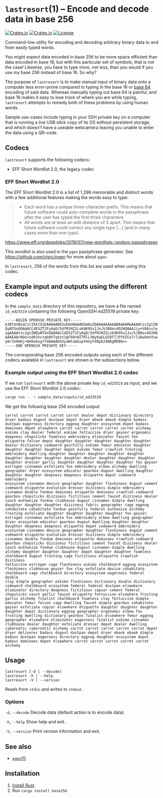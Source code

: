 # `lastresort`(1) – Encode and decode data in base 256

[![Crates.io](https://img.shields.io/crates/v/base256?style=flat-square)](https://crates.io/crates/base256)
[![Crates.io](https://img.shields.io/crates/d/base256?style=flat-square)](https://crates.io/crates/base256)
[![License](https://img.shields.io/badge/license-ISC-blue?style=flat-square)](LICENSE)

Command-line utility for encoding and decoding arbitrary binary data
to and from easily typed words.

You might expect data encoded in base 256 to be more space efficient
than data encoded in base 16, but with this particular set of symbols,
that is not the case! Likewise, you have to type more, not less, than
you would if you use my base 256 instead of base 16. So why?

The purpose of `lastresort` is to make manual input of binary data
onto a computer less error-prone compared to typing in the base 16 or
[base 64](https://en.wikipedia.org/wiki/Base64) encoding of said data.
Whereas manually typing out base 64 is painful, and base 16 makes it
easy to lose track of where you are while typing, `lastresort` attempts
to remedy both of these problems by using human words.

Sample use-cases include typing in your SSH private key on a computer
that is running a live USB stick copy of its OS without persistent
storage, and which doesn't have a useable webcamera leaving you
unable to enter the data using a QR-code.

## Codecs

`lastresort` supports the following codecs:

- EFF Short Wordlist 2.0, the legacy codec

### EFF Short Wordlist 2.0

The EFF Short Wordlist 2.0 is a list of 1,296 memorable and distinct words
with a few additional features making the words easy to type:

> * Each word has a unique three-character prefix. This means that future
>   software could auto-complete words in the passphrase after the user
>   has typed the first three characters
> * All words are at least an edit distance of 3 apart. This means that
>   future software could correct any single typo [...] (and in many cases
>   more than one typo).

https://www.eff.org/deeplinks/2016/07/new-wordlists-random-passphrases

This wordlist is also used in the `pgen` passphrase generator.
See https://github.com/ctsrc/pgen for more about `pgen`.

In `lastresort`, 256 of the words from this list are used when using this codec.

## Example input and outputs using the different codecs

In the `sample_data` directory of this repository, we have
a file named `id_ed25519` containing the following
OpenSSH ed25519 private key:

```text
-----BEGIN OPENSSH PRIVATE KEY-----
b3BlbnNzaC1rZXktdjEAAAAABG5vbmUAAAAEbm9uZQAAAAAAAAABAAAAMwAAAAtzc2gtZW
QyNTUxOQAAACCdE5ZT2FyAqO/5dfMJHZ2LsKdK95x1Jo/kJB8es4O2HQAAAJiy+V66svle
ugAAAAtzc2gtZWQyNTUxOQAAACCdE5ZT2FyAqO/5dfMJHZ2LsKdK95x1Jo/kJB8es4O2HQ
AAAEAAr0Ou+od9Jnc+qb0VTq4zt3gF60+0ITRlL3HybqGLG50TllPYXICo7/l18wkdnYuw
p0r3nHUmj+QkHx6zg7YdAAAAEGVyaWtuQGxpYmVyYXRpb24BAgMEBQ==
-----END OPENSSH PRIVATE KEY-----
```

The corresponding base 256 encoded outputs using each of the different
codecs available in `lastresort` are shown is the subsections below.

### Example output using the EFF Short Wordlist 2.0 codec

If we run `lastresort` with the above private key `id_ed25519`
as input, and we use the EFF Short Wordlist 2.0 codec:

```zsh
cargo run -- < sample_data/inputs/id_ed25519
```

We get the following base 256 encoded output:

```text
carrot carrot carrot carrot carrot dealer depot dictionary directory
dryer badass dugout dustpan depot dryer ebook ebook dimple badass
dustpan eagerness directory eggnog daughter ecosystem depot badass
dominoes depot elsewhere carrot carrot carrot carrot carrot alchemy
eskimo clay dealer federal eskimo fettuccine dryer geyser ergonomic
deepness chopsticks foamless embroidery eliminator faucet fox
etiquette falcon depot daughter daughter daughter daughter daughter
dealer dictionary codeword gainfully eskimo femur educator daughter
daughter daughter daughter depot eskimo femur crawfish frosting
embroidery dwelling daughter daughter daughter daughter daughter
daughter daughter daughter daughter dealer daughter daughter daughter
daughter dresser garlic daughter daughter daughter daughter fox geyser
estrogen cinnamon exfoliate fox embroidery elbow alchemy dwelling
geographer dryer ecosystem educator gearbox dugout dwelling daughter
daughter daughter deepness deepness etiquette depot codeword embroidery
ecosystem cinnamon device geographer daughter fleshiness dugout cement
codeword etiquette evolution dresser dizziness dimple embroidery
cinnamon double fondue dominoes etiquette dominoes crawfish codeword
gearbox chopsticks dizziness fictitious cement faucet dizziness dealer
couch euthanize fondue clubhouse dugout cinnamon dimple dwelling
daughter daughter daughter dizziness fabric geographer cage eggnog
cohabitate cohabitate fondue gainfully federal euthanize alchemy
frosting exfoliate daughter daughter daughter daughter fox geyser
estrogen cinnamon exfoliate fox embroidery elbow dwelling geographer
dryer ecosystem educator gearbox dugout dwelling daughter daughter
daughter deepness deepness etiquette depot codeword embroidery
ecosystem cinnamon device geographer daughter fleshiness dugout cement
codeword etiquette evolution dresser dizziness dimple embroidery
cinnamon double fondue dominoes etiquette dominoes crawfish codeword
gearbox chopsticks dizziness fictitious cement faucet dizziness dealer
couch euthanize fondue clubhouse dugout cinnamon dimple dwelling
alchemy daughter daughter daughter depot daughter daughter foamless
chalkboard dugout frosting cage fictitious etiquette crawfish dizziness
fettuccine estrogen cage fleshiness eskimo chalkboard eggnog ecosystem
fleshiness clubhouse geyser fox clay exfoliate device cohabitate
chalkboard cage chalkboard directory ecosystem eagerness federal double
clay dimple geographer eskimo fleshiness dictionary double dictionary
codeword chalkboard ecosystem federal federal dustpan elsewhere
eliminator directory deepness fictitious copier cement federal
chopsticks couch garlic faucet etiquette fettuccine elsewhere frosting
garlic alchemy finalist chalkboard foamless clay fettuccine dimple
educator femur falcon cage dwelling faucet dimple gearbox cohabitate
geyser exfoliate copier elsewhere etiquette daughter daughter daughter
daughter depot dictionary eggnog geographer ergonomic elbow fox
frosting dwelling dictionary gearbox finalist elsewhere femur eggnog
geographer elsewhere eliminator eagerness finalist eskimo cinnamon
clubhouse dealer daughter exfoliate dresser depot dealer dwelling
cybernetic cybernetic alchemy carrot carrot carrot carrot carrot depot
dryer deliverer badass dugout dustpan depot dryer ebook ebook dimple
badass dustpan eagerness directory eggnog daughter ecosystem depot
badass dominoes depot elsewhere carrot carrot carrot carrot carrot
alchemy 
```

## Usage

```
lastresort [-d | --decode]
lastresort -h | --help
lastresort -V | --version
```

Reads from `stdin` and writes to `stdout`.

### Options

`-d`, `--decode` Decode data (default action is to encode data).

`-h`, `--help` Show help and exit.

`-V`, `--version` Print version information and exit.

## See also

* [`pgen`(1)](https://crates.io/crates/pgen)

## Installation

1. [Install Rust](https://www.rust-lang.org/en-US/install.html).
2. Run `cargo install base256`
